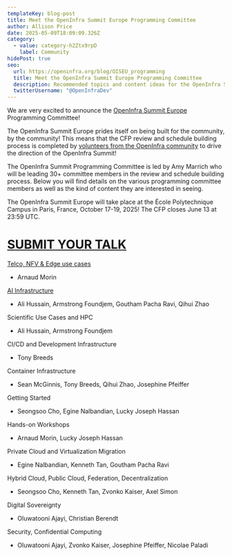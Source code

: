 ```yaml
---
templateKey: blog-post
title: Meet the OpenInfra Summit Europe Programming Committee
author: Allison Price
date: 2025-05-09T18:09:09.326Z
category:
  - value: category-h2Ztx9rpD
    label: Community
hidePost: true
seo:
  url: https://openinfra.org/blog/OISEU_programming
  title: Meet the OpenInfra Summit Europe Programming Committee
  description: Recommended topics and content ideas for the OpenInfra Summit Europe
  twitterUsername: "@OpenInfraDev"
---
```

We are very excited to announce the [OpenInfra Summit Europe](https://summit2025.openinfra.org/) Programming Committee!

The OpenInfra Summit Europe prides itself on being built for the community, by the community! This means that the CFP review and schedule building process is completed by [volunteers from the OpenInfra community](https://summit2025.openinfra.org/who-we-are/) to drive the direction of the OpenInfra Summit!

The OpenInfra Summit Programming Committee is led by Amy Marrich who will be leading 30+ committee members in the review and schedule building process. Below you will find details on the various programming committee members as well as the kind of content they are interested in seeing.

The OpenInfra Summit Europe will take place at the École Polytechnique Campus in Paris, France, October 17-19, 2025! The CFP closes June 13 at 23:59 UTC.

# [SUBMIT YOUR TALK](https://summit2025.openinfra.org/cfp/)

[Telco, NFV & Edge use cases](https://openinfra.org/blog/OISEU_programming_telco_nfv_edge)

* Arnaud Morin

[AI Infrastructure](https://openinfra.org/blog/OISEU_programming_AI)

* Ali Hussain, Armstrong Foundjem, Goutham Pacha Ravi, Qihui Zhao

Scientific Use Cases and HPC

* Ali Hussain, Armstrong Foundjem

CI/CD and Development Infrastructure

* Tony Breeds

Container Infrastructure

* Sean McGinnis, Tony Breeds, Qihui Zhao, Josephine Pfeiffer

Getting Started

* Seongsoo Cho, Egine Nalbandian, Lucky Joseph Hassan

Hands-on Workshops

* Arnaud Morin, Lucky Joseph Hassan

Private Cloud and Virtualization Migration

* Egine Nalbandian, Kenneth Tan, Goutham Pacha Ravi

Hybrid Cloud, Public Cloud, Federation, Decentralization

* Seongsoo Cho, Kenneth Tan, Zvonko Kaiser, Axel Simon

Digital Sovereignty

* Oluwatooni Ajayi, Christian Berendt

Security, Confidential Computing

* Oluwatooni Ajayi, Zvonko Kaiser, Josephine Pfeiffer, Nicolae Paladi